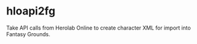 # hloapi2fg
Take API calls from Herolab Online to create character XML for import into Fantasy Grounds.
